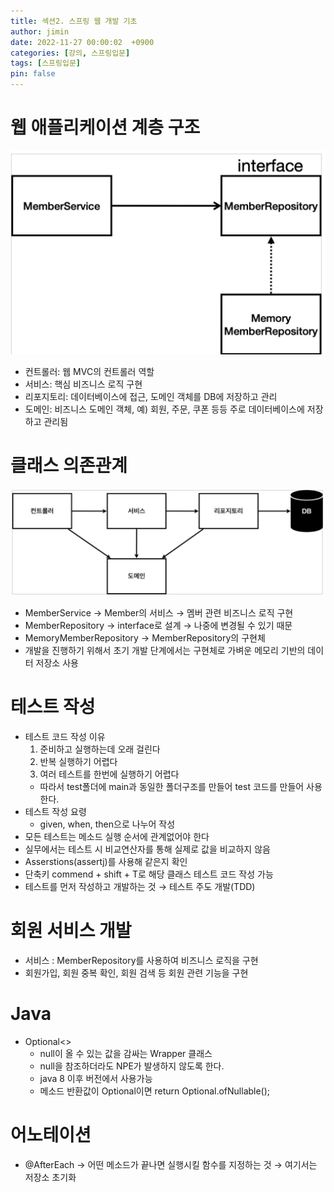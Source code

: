 ```yaml
---
title: 섹션2. 스프링 웹 개발 기초
author: jimin
date: 2022-11-27 00:00:02  +0900
categories: [강의, 스프링입문]
tags: [스프링입문]
pin: false
---
```

# 웹 애플리케이션 계층 구조

![의존관계_이미지](/assets/img/postpic/%EA%B0%95%EC%9D%98/%EC%8A%A4%ED%94%84%EB%A7%81%EC%9E%85%EB%AC%B8/%EC%84%B9%EC%85%983/%EC%9D%98%EC%A1%B4%EA%B4%80%EA%B3%84%EC%9D%B4%EB%AF%B8%EC%A7%80.png)

- 컨트롤러: 웹 MVC의 컨트롤러 역할
- 서비스: 핵심 비즈니스 로직 구현
- 리포지토리: 데이터베이스에 접근, 도메인 객체를 DB에 저장하고 관리
- 도메인: 비즈니스 도메인 객체, 예) 회원, 주문, 쿠폰 등등 주로 데이터베이스에 저장하고 관리됨

# 클래스 의존관계

![계층구조_이미지](/assets/img/postpic/%EA%B0%95%EC%9D%98/%EC%8A%A4%ED%94%84%EB%A7%81%EC%9E%85%EB%AC%B8/%EC%84%B9%EC%85%983/%EA%B3%84%EC%B8%B5%EA%B5%AC%EC%A1%B0%EC%9D%B4%EB%AF%B8%EC%A7%80.png)

- MemberService → Member의 서비스 → 멤버 관련 비즈니스 로직 구현
- MemberRepository → interface로 설계 → 나중에 변경될 수 있기 때문
- MemoryMemberRepository → MemberRepository의 구현체
- 개발을 진행하기 위해서 초기 개발 단계에서는 구현체로 가벼운 메모리 기반의 데이터 저장소 사용

# 테스트 작성

- 테스트 코드 작성 이유
    1. 준비하고 실행하는데 오래 걸린다
    2. 반복 실행하기 어렵다
    3. 여러 테스트를 한번에 실행하기 어렵다
    - 따라서 test폴더에 main과 동일한 폴더구조를 만들어 test 코드를 만들어 사용한다.
- 테스트 작성 요령
    - given, when, then으로 나누어 작성
- 모든 테스트는 메소드 실행 순서에 관계없어야 한다
- 실무에서는 테스트 시 비교연산자를 통해 실제로 값을 비교하지 않음
- Asserstions(assertj)를 사용해 같은지 확인
- 단축키 commend + shift + T로 해당 클래스 테스트 코드 작성 가능
- 테스트를 먼저 작성하고 개발하는 것 → 테스트 주도 개발(TDD)

# 회원 서비스 개발

- 서비스 : MemberRepository를 사용하여 비즈니스 로직을 구현
- 회원가입, 회원 중복 확인, 회원 검색 등 회원 관련 기능을 구현

# Java

- Optional<>
    - null이 올 수 있는 값을 감싸는 Wrapper 클래스
    - null을 참조하더라도 NPE가 발생하지 않도록 한다.
    - java 8 이후 버전에서 사용가능
    - 메소드 반환값이 Optional이면 return Optional.ofNullable();

# 어노테이션

- @AfterEach → 어떤 메소드가 끝나면 실행시킬 함수를 지정하는 것 → 여기서는 저장소 초기화